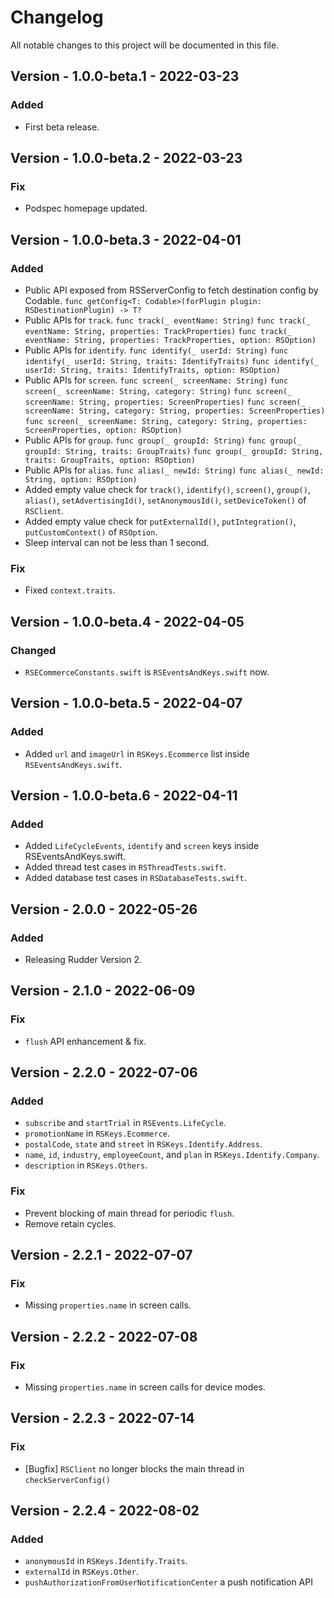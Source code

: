 # Changelog
All notable changes to this project will be documented in this file.

## Version - 1.0.0-beta.1 - 2022-03-23
### Added
- First beta release.

## Version - 1.0.0-beta.2 - 2022-03-23
### Fix
- Podspec homepage updated.

## Version - 1.0.0-beta.3 - 2022-04-01
### Added
- Public API exposed from RSServerConfig to fetch destination config by Codable.
`func getConfig<T: Codable>(forPlugin plugin: RSDestinationPlugin) -> T?`
- Public APIs for `track`.
`func track(_ eventName: String)`
`func track(_ eventName: String, properties: TrackProperties)`
`func track(_ eventName: String, properties: TrackProperties, option: RSOption)`
- Public APIs for `identify`.
`func identify(_ userId: String)`
`func identify(_ userId: String, traits: IdentifyTraits)`
`func identify(_ userId: String, traits: IdentifyTraits, option: RSOption)`
- Public APIs for `screen`.
`func screen(_ screenName: String)`
`func screen(_ screenName: String, category: String)`
`func screen(_ screenName: String, properties: ScreenProperties)`
`func screen(_ screenName: String, category: String, properties: ScreenProperties)`
`func screen(_ screenName: String, category: String, properties: ScreenProperties, option: RSOption)`
- Public APIs for `group`.
`func group(_ groupId: String)`
`func group(_ groupId: String, traits: GroupTraits)`
`func group(_ groupId: String, traits: GroupTraits, option: RSOption)`
- Public APIs for `alias`.
`func alias(_ newId: String)`
`func alias(_ newId: String, option: RSOption)`
- Added empty value check for `track()`, `identify()`, `screen()`, `group()`, `alias()`, `setAdvertisingId()`, `setAnonymousId()`, `setDeviceToken()` of `RSClient`.
- Added empty value check for `putExternalId()`, `putIntegration()`, `putCustomContext()` of `RSOption`.
- Sleep interval can not be less than 1 second.

### Fix
- Fixed `context.traits`.

## Version - 1.0.0-beta.4 - 2022-04-05
### Changed
- `RSECommerceConstants.swift` is `RSEventsAndKeys.swift` now.

## Version - 1.0.0-beta.5 - 2022-04-07
### Added
- Added `url` and `imageUrl` in `RSKeys.Ecommerce` list inside `RSEventsAndKeys.swift`.

## Version - 1.0.0-beta.6 - 2022-04-11
### Added
- Added `LifeCycleEvents`, `identify` and `screen` keys inside RSEventsAndKeys.swift.
- Added thread test cases in `RSThreadTests.swift`.
- Added database test cases in `RSDatabaseTests.swift`.

## Version - 2.0.0 - 2022-05-26
### Added
- Releasing Rudder Version 2.

## Version - 2.1.0 - 2022-06-09
### Fix
- `flush` API enhancement & fix.

## Version - 2.2.0 - 2022-07-06
### Added
- `subscribe` and `startTrial` in `RSEvents.LifeCycle`.
- `promotionName` in `RSKeys.Ecommerce`.
- `postalCode`, `state` and `street` in `RSKeys.Identify.Address`.
- `name`, `id`, `industry`, `employeeCount`, and `plan` in `RSKeys.Identify.Company`.
- `description` in `RSKeys.Others`.
### Fix
- Prevent blocking of main thread for periodic `flush`.
- Remove retain cycles.

## Version - 2.2.1 - 2022-07-07
### Fix
- Missing `properties.name` in screen calls.

## Version - 2.2.2 - 2022-07-08
### Fix
- Missing `properties.name` in screen calls for device modes.

## Version - 2.2.3 - 2022-07-14
### Fix
- [Bugfix] `RSClient` no longer blocks the main thread in `checkServerConfig()`

## Version - 2.2.4 - 2022-08-02
### Added
- `anonymousId` in `RSKeys.Identify.Traits`.
- `externalId` in `RSKeys.Other`.
- `pushAuthorizationFromUserNotificationCenter` a push notification API
